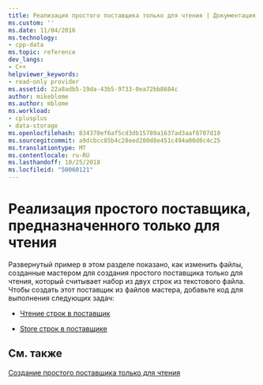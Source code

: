 ```yaml
---
title: Реализация простого поставщика только для чтения | Документация Майкрософт
ms.custom: ''
ms.date: 11/04/2016
ms.technology:
- cpp-data
ms.topic: reference
dev_langs:
- C++
helpviewer_keywords:
- read-only provider
ms.assetid: 22a8adb5-19da-43b5-9733-0ea72bb8684c
author: mikeblome
ms.author: mblome
ms.workload:
- cplusplus
- data-storage
ms.openlocfilehash: 834370ef6af5cd3db15789a1637ad3aaf8707d10
ms.sourcegitcommit: a9dcbcc85b4c28eed280d8e451c494a00d8c4c25
ms.translationtype: MT
ms.contentlocale: ru-RU
ms.lasthandoff: 10/25/2018
ms.locfileid: "50060121"
---
```

# <a name="implementing-the-simple-read-only-provider"></a>Реализация простого поставщика, предназначенного только для чтения

Развернутый пример в этом разделе показано, как изменить файлы, созданные мастером для создания простого поставщика только для чтения, который считывает набор из двух строк из текстового файла. Чтобы создать этот поставщик из файлов мастера, добавьте код для выполнения следующих задач:

- [Чтение строк в поставщик](../../data/oledb/reading-strings-into-the-ole-db-provider.md)

- [Store строк в поставщике](../../data/oledb/storing-strings-in-the-ole-db-provider.md)

## <a name="see-also"></a>См. также

[Создание простого поставщика только для чтения](../../data/oledb/creating-a-simple-read-only-provider.md)